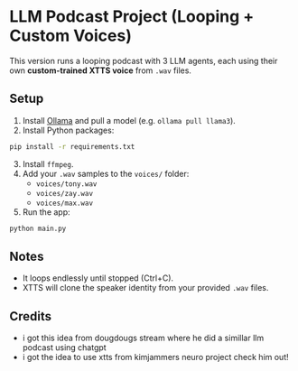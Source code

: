 # LLM Podcast Project (Looping + Custom Voices)

This version runs a looping podcast with 3 LLM agents, each using their own **custom-trained XTTS voice** from `.wav` files.

## Setup

1. Install [Ollama](https://ollama.com) and pull a model (e.g. `ollama pull llama3`).
2. Install Python packages:
```bash
pip install -r requirements.txt
```
3. Install `ffmpeg`.
4. Add your `.wav` samples to the `voices/` folder:
   - `voices/tony.wav`
   - `voices/zay.wav`
   - `voices/max.wav`
5. Run the app:
```bash
python main.py
```

## Notes
- It loops endlessly until stopped (Ctrl+C).
- XTTS will clone the speaker identity from your provided `.wav` files.

## Credits
- i got this idea from dougdougs stream where he did a simillar llm podcast using chatgpt
- i got the idea to use xtts from kimjammers neuro project check him out!

